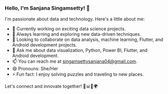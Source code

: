 
### Hello, I'm Sanjana Singamsetty! 👋

I'm passionate about data and technology. Here's a little about me:

- 🔭 Currently working on exciting data science projects.
- 🌱 Always learning and exploring new data-driven techniques.
- 👯 Looking to collaborate on data analysis, machine learning, Flutter, and Android development projects.
- 💬 Ask me about data visualization, Python, Power BI, Flutter, and Android development.
- 📫 You can reach me at [singamsettysanjana04@gmail.com](mailto:singamsettysanjana04@gmail.com).
- 😄 Pronouns: She/Her
- ⚡ Fun fact: I enjoy solving puzzles and traveling to new places.

Let's connect and innovate together! 🚀📊📱🌍
